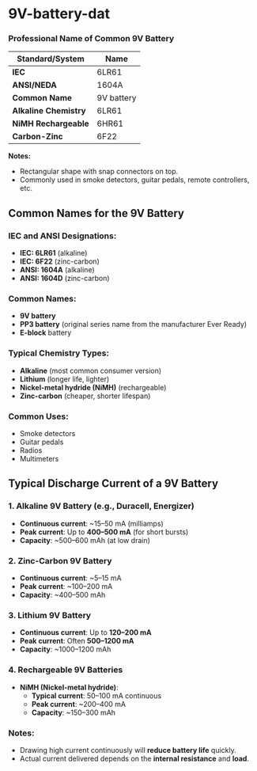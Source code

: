 
# 9V-battery-dat


### Professional Name of Common 9V Battery

| Standard/System      | Name        |
|----------------------|-------------|
| **IEC**              | 6LR61       |
| **ANSI/NEDA**        | 1604A       |
| **Common Name**      | 9V battery  |
| **Alkaline Chemistry** | 6LR61     |
| **NiMH Rechargeable** | 6HR61      |
| **Carbon-Zinc**      | 6F22        |

**Notes:**
- Rectangular shape with snap connectors on top.
- Commonly used in smoke detectors, guitar pedals, remote controllers, etc.


## Common Names for the 9V Battery

### IEC and ANSI Designations:
- **IEC: 6LR61** (alkaline)
- **IEC: 6F22** (zinc-carbon)
- **ANSI: 1604A** (alkaline)
- **ANSI: 1604D** (zinc-carbon)

### Common Names:
- **9V battery**
- **PP3 battery** (original series name from the manufacturer Ever Ready)
- **E-block** battery

### Typical Chemistry Types:
- **Alkaline** (most common consumer version)
- **Lithium** (longer life, lighter)
- **Nickel-metal hydride (NiMH)** (rechargeable)
- **Zinc-carbon** (cheaper, shorter lifespan)

### Common Uses:
- Smoke detectors  
- Guitar pedals  
- Radios  
- Multimeters  

## Typical Discharge Current of a 9V Battery

### 1. **Alkaline 9V Battery (e.g., Duracell, Energizer)**
- **Continuous current**: ~15–50 mA (milliamps)
- **Peak current**: Up to **400–500 mA** (for short bursts)
- **Capacity**: ~500–600 mAh (at low drain)

### 2. **Zinc-Carbon 9V Battery**
- **Continuous current**: ~5–15 mA
- **Peak current**: ~100–200 mA
- **Capacity**: ~400–500 mAh

### 3. **Lithium 9V Battery**
- **Continuous current**: Up to **120–200 mA**
- **Peak current**: Often **500–1200 mA**
- **Capacity**: ~1000–1200 mAh

### 4. **Rechargeable 9V Batteries**
- **NiMH (Nickel-metal hydride)**:
  - **Typical current**: 50–100 mA continuous
  - **Peak current**: ~200–400 mA
  - **Capacity**: ~150–300 mAh

### Notes:
- Drawing high current continuously will **reduce battery life** quickly.
- Actual current delivered depends on the **internal resistance** and **load**.



